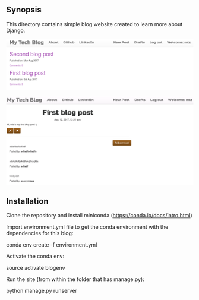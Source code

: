 ## Synopsis

This directory contains simple blog website created to learn more about Django.

![blog1](blog1.png)

![blog2](blog2.png)


## Installation

Clone the repository and install miniconda (https://conda.io/docs/intro.html)

Import environment.yml file to get the conda environment with the dependencies for this blog:

conda env create -f environment.yml

Activate the conda env:

source activate blogenv

Run the site (from within the folder that has manage.py):

python manage.py runserver
